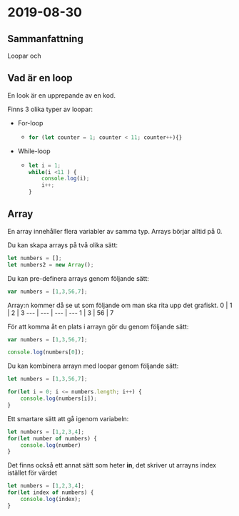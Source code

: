 # **2019-08-30**
## **Sammanfattning**
Loopar och 

## **Vad är en loop**
En look är en upprepande av en kod.

Finns 3 olika typer av loopar:
- For-loop
  - ````javascript
    for (let counter = 1; counter < 11; counter++){}
    ````
- While-loop
  - ````javascript
    let i = 1;
    while(i <11 ) {
        console.log(i);
        i++;
    }
    ````


## **Array**
En array innehåller flera variabler av samma typ.
Arrays börjar alltid på 0.

Du kan skapa arrays på två olika sätt:
````javascript
let numbers = [];
let numbers2 = new Array();
````

Du kan pre-definera arrays genom följande sätt:
````javascript
var numbers = [1,3,56,7];
````
Array:n kommer då se ut som följande om man ska rita upp det grafiskt.
0 | 1 | 2 | 3
--- | --- | --- | ---
1 | 3 | 56 | 7

För att komma åt en plats  i arrayn gör du genom följande sätt:
````javascript
var numbers = [1,3,56,7];

console.log(numbers[0]);
````

Du kan kombinera arrayn med loopar genom följande sätt:
````javascript
let numbers = [1,3,56,7];

for(let i = 0; i <= numbers.length; i++) {
    console.log(numbers[i]);
}
````
Ett smartare sätt att gå igenom variabeln:
````javascript
let numbers = [1,2,3,4];
for(let number of numbers) {
    console.log(number)
}
````
Det finns också ett annat sätt som heter **in**, det skriver ut arrayns index istället för värdet
````javascript
let numbers = [1,2,3,4];
for(let index of numbers) {
    console.log(index);
}
````